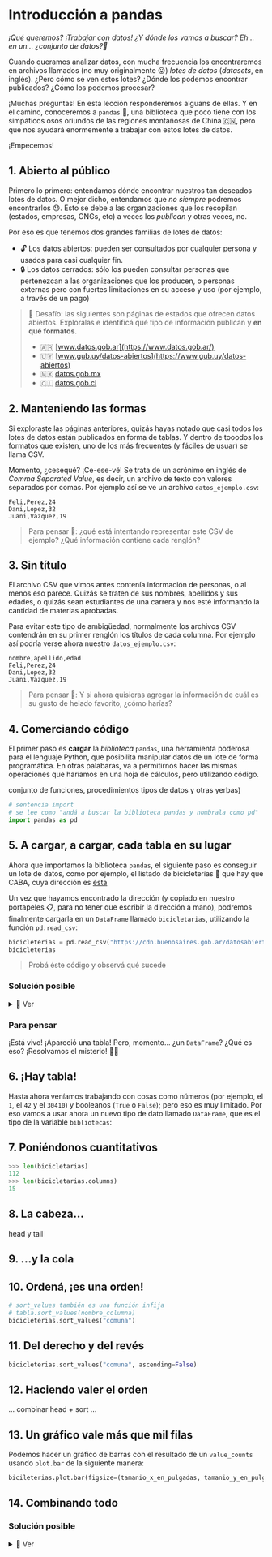 # Introducción a pandas

_¡Qué queremos? ¡Trabajar con datos! ¿Y dónde los vamos a buscar? Eh... en un... ¿conjunto de datos?🤔_

Cuando queramos analizar datos, con mucha frecuencia los encontraremos en archivos llamados (no muy originalmente 😛) _lotes de datos_ (_datasets_, en inglés). ¿Pero cómo se ven estos lotes? ¿Dónde los podemos encontrar publicados? ¿Cómo los podemos procesar?

¡Muchas preguntas! En esta lección responderemos alguans de ellas. Y en el camino, conoceremos a `pandas` 🐼, una biblioteca que poco tiene con los simpáticos osos oriundos de las regiones montañosas de China 🇨🇳, pero que nos ayudará enormemente a trabajar con estos lotes de datos.

¡Empecemos!

## 1. Abierto al público

Primero lo primero: entendamos dónde encontrar nuestros tan deseados lotes de datos. O mejor dicho, entendamos que _no siempre_ podremos encontrarlos 😓. Esto se debe a las organizaciones que los recopilan (estados, empresas, ONGs, etc) a veces los _publican_ y otras veces, no.

Por eso es que tenemos dos grandes familias de lotes de datos:

 * 🔓 Los datos abiertos: pueden ser consultados por cualquier persona y usados para casi cualquier fin.
 * 🔒 Los datos cerrados: sólo los pueden consultar personas que pertenezcan a las organizaciones que los producen, o personas externas pero con fuertes limitaciones en su acceso y uso (por ejemplo, a través de un pago)

> 🏅 Desafío: las siguientes son páginas de estados que ofrecen datos abiertos. Exploralas e identificá qué tipo de información publican y **en qué formatos**.
>
> * 🇦🇷 [www.datos.gob.ar](https://www.datos.gob.ar/)
> * 🇺🇾 [www.gub.uy/datos-abiertos](https://www.gub.uy/datos-abiertos)
> * 🇲🇽 [datos.gob.mx](https://datos.gob.mx/)
> * 🇨🇱 [datos.gob.cl](https://datos.gob.cl/)

## 2. Manteniendo las formas

Si exploraste las páginas anteriores, quizás hayas notado que casi todos los lotes de datos están publicados en forma de tablas. Y dentro de tooodos los formatos que existen, uno de los más frecuentes (y fáciles de usuar) se llama CSV.

Momento, ¿cesequé? ¡Ce-ese-vé! Se trata de un acrónimo en inglés de _Comma Separated Value_, es decir, un archivo de texto con valores separados por comas. Por ejemplo así se ve un archivo `datos_ejemplo.csv`:

```csv
Feli,Perez,24
Dani,Lopez,32
Juani,Vazquez,19
```

> Para pensar 🤔: ¿qué está intentando representar este CSV de ejemplo? ¿Qué información contiene cada renglón?

## 3. Sin título

El archivo CSV que vimos antes contenía información de personas, o al menos eso parece. Quizás se traten de sus nombres, apellidos y sus edades, o quizás sean estudiantes de una carrera y nos esté informando la cantidad de materias aprobadas.

Para evitar este tipo de ambigüedad, normalmente los archivos CSV contendrán en su primer renglón los títulos de cada columna. Por ejemplo así podría verse ahora nuestro `datos_ejemplo.csv`:

```csv
nombre,apellido,edad
Feli,Perez,24
Dani,Lopez,32
Juani,Vazquez,19
```


> Para pensar 🤔: Y si ahora quisieras agregar la información de cuál es su gusto de helado favorito, ¿cómo harías?

## 4. Comerciando código


El primer paso es **cargar** la _biblioteca_ `pandas`, una herramienta poderosa para el lenguaje Python, que posibilita manipular datos de un lote de forma programática. En otras palabaras, va a permitirnos hacer las mismas operaciones que haríamos en una hoja de cálculos, pero utilizando código.

conjunto de funciones, procedimientos tipos de datos y otras yerbas)

```python
# sentencia import
# se lee como "andá a buscar la biblioteca pandas y nombrala como pd"
import pandas as pd
```

## 5. A cargar, a cargar, cada tabla en su lugar

Ahora que importamos la biblioteca `pandas`, el siguiente paso es conseguir un lote de datos, como por ejemplo, el listado de bicicleterías 🚴 que hay que CABA, cuya dirección es [ésta](https://cdn.buenosaires.gob.ar/datosabiertos/datasets/transporte/bicicleterias/bicicleterias-de-la-ciudad.csv)

Un vez que hayamos encontrado la dirección (y copiado en nuestro portapeles 📋, para no tener que escribir la dirección a mano), podremos finalmente cargarla en un `DataFrame` llamado `bicicletarias`,
utilizando la función `pd.read_csv`:

```python
bicicleterias = pd.read_csv("https://cdn.buenosaires.gob.ar/datosabiertos/datasets/transporte/bicicleterias/bicicleterias-de-la-ciudad.csv")
bicicleterias
```

> Probá éste código y observá qué sucede

### Solución posible

<details>
<summary>👀 Ver</summary>

```python
Deberías ver una tabla con los datos de las bicicleterías
```
</details>


### Para pensar

¡Está vivo! ¡Apareció una tabla! Pero, momento...  ¿un `DataFrame`?  ¿Qué es eso? ¡Resolvamos el misterio! 🦇🎃


## 6. ¡Hay tabla!

Hasta ahora veníamos trabajando con cosas como números (por ejemplo, el `1`, el `42` y el `30410`) y booleanos (`True` o `False`); pero eso es muy limitado. Por eso vamos a usar ahora un nuevo tipo de dato llamado `DataFrame`, que es el tipo de la variable `bibliotecas`:

## 7. Poniéndonos cuantitativos

```python
>>> len(bicicletarias)
112
>>> len(bicicletarias.columns)
15
```

## 8. La cabeza...

head y tail

## 9. ...y la cola


## 10. Ordená, ¡es una orden!

```python
# sort_values también es una función infija
# tabla.sort_values(nombre_columna)
bicicleterias.sort_values("comuna")
```

## 11. Del derecho y del revés

```python
bicicleterias.sort_values("comuna", ascending=False)
```

## 12. Haciendo valer el orden

... combinar head + sort ...


## 13. Un gráfico vale más que mil filas

Podemos hacer un gráfico de barras con el resultado de un `value_counts` usando `plot.bar` de la siguiente manera:

```python
bicileterias.plot.bar(figsize=(tamanio_x_en_pulgadas, tamanio_y_en_pulgadas))
```


## 14. Combinando todo


### Solución posible

<details>
<summary>👀 Ver</summary>

```python
bicicleterias.head(20).tail(10)
```

</details>
